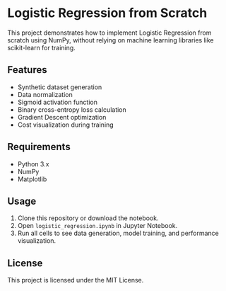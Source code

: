 # Logistic Regression from Scratch

This project demonstrates how to implement Logistic Regression from scratch using NumPy, without relying on machine learning libraries like scikit-learn for training.

## Features

- Synthetic dataset generation
- Data normalization
- Sigmoid activation function
- Binary cross-entropy loss calculation
- Gradient Descent optimization
- Cost visualization during training

## Requirements

- Python 3.x
- NumPy
- Matplotlib

## Usage

1. Clone this repository or download the notebook.
2. Open `logistic_regression.ipynb` in Jupyter Notebook.
3. Run all cells to see data generation, model training, and performance visualization.

## License

This project is licensed under the MIT License.
